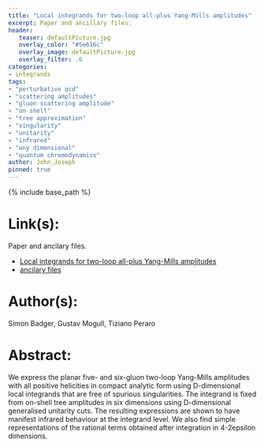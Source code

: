 ```yaml
---
title: "Local integrands for two-loop all-plus Yang-Mills amplitudes"
excerpt: Paper and ancillary files.
header:
   teaser: defaultPicture.jpg
   overlay_color: "#5e616c"
   overlay_image: defaultPicture.jpg
   overlay_filter: .6
categories:
- integrands
tags:
- "perturbative qcd"
- "scattering amplitudes"
- "gluon scattering amplitude"
- "on shell"
- "tree approximation"
- "singularity"
- "unitarity"
- "infrared"
- "any dimensional"
- "quantum chromodynamics"
author: John_Joseph
pinned: true
---
```

{% include base_path %}

# Link(s):
Paper and ancilary files.
  * [Local integrands for two-loop all-plus Yang-Mills amplitudes](https://arxiv.org/abs/1606.02244)
  * [ancilary files](https://arxiv.org/src/1606.02244/anc)

# Author(s):
Simon Badger, Gustav Mogull, Tiziano Peraro

# Abstract:
We express the planar five- and six-gluon two-loop Yang-Mills amplitudes with all positive helicities in compact analytic form using D-dimensional local integrands that are free of spurious singularities. The integrand is fixed from on-shell tree amplitudes in six dimensions using D-dimensional generalised unitarity cuts. The resulting expressions are shown to have manifest infrared behaviour at the integrand level. We also find simple representations of the rational terms obtained after integration in 4-2epsilon dimensions.